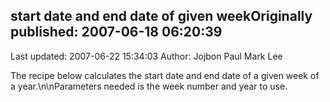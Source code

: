 ## start date and end date of given weekOriginally published: 2007-06-18 06:20:39 
Last updated: 2007-06-22 15:34:03 
Author: Jojbon Paul Mark Lee 
 
The recipe below calculates the start date and end date of a given week of a year.\n\nParameters needed is the week number and year to use.